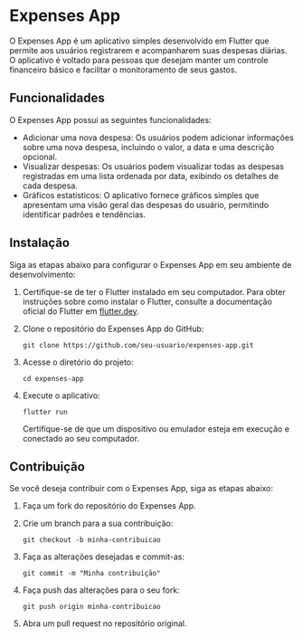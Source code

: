 # Expenses App

O Expenses App é um aplicativo simples desenvolvido em Flutter que permite aos usuários registrarem e acompanharem suas despesas diárias. O aplicativo é voltado para pessoas que desejam manter um controle financeiro básico e facilitar o monitoramento de seus gastos.

## Funcionalidades

O Expenses App possui as seguintes funcionalidades:

- Adicionar uma nova despesa: Os usuários podem adicionar informações sobre uma nova despesa, incluindo o valor, a data e uma descrição opcional.
- Visualizar despesas: Os usuários podem visualizar todas as despesas registradas em uma lista ordenada por data, exibindo os detalhes de cada despesa.
- Gráficos estatísticos: O aplicativo fornece gráficos simples que apresentam uma visão geral das despesas do usuário, permitindo identificar padrões e tendências.

## Instalação

Siga as etapas abaixo para configurar o Expenses App em seu ambiente de desenvolvimento:

1. Certifique-se de ter o Flutter instalado em seu computador. Para obter instruções sobre como instalar o Flutter, consulte a documentação oficial do Flutter em [flutter.dev](https://flutter.dev).

2. Clone o repositório do Expenses App do GitHub:

   ```
   git clone https://github.com/seu-usuario/expenses-app.git
   ```

3. Acesse o diretório do projeto:

   ```
   cd expenses-app
   ```

4. Execute o aplicativo:

   ```
   flutter run
   ```

   Certifique-se de que um dispositivo ou emulador esteja em execução e conectado ao seu computador.

## Contribuição

Se você deseja contribuir com o Expenses App, siga as etapas abaixo:

1. Faça um fork do repositório do Expenses App.

2. Crie um branch para a sua contribuição:

   ```
   git checkout -b minha-contribuicao
   ```

3. Faça as alterações desejadas e commit-as:

   ```
   git commit -m "Minha contribuição"
   ```

4. Faça push das alterações para o seu fork:

   ```
   git push origin minha-contribuicao
   ```

5. Abra um pull request no repositório original.
